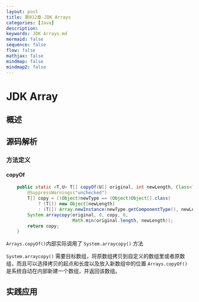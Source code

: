 ```yaml
---
layout: post
title: 第012章-JDK Arrays
categories: [Java]
description: 
keywords: JDK Arrays.md
mermaid: false
sequence: false
flow: false
mathjax: false
mindmap: false
mindmap2: false
---
```

# JDK Array

## 概述

## 源码解析

### 方法定义

#### copyOf

```java
    public static <T,U> T[] copyOf(U[] original, int newLength, Class<? extends T[]> newType) {
        @SuppressWarnings("unchecked")
        T[] copy = ((Object)newType == (Object)Object[].class)
            ? (T[]) new Object[newLength]
            : (T[]) Array.newInstance(newType.getComponentType(), newLength);
        System.arraycopy(original, 0, copy, 0,
                         Math.min(original.length, newLength));
        return copy;
    }
```



`Arrays.copyOf()`内部实际调用了 `System.arraycopy()` 方法

`System.arraycopy()` 需要目标数组，将原数组拷贝到自定义的数组里或者原数组，而且可以选择拷贝的起点和长度以及放入新数组中的位置 `Arrays.copyOf()` 是系统自动在内部新建一个数组，并返回该数组。



## 实践应用
